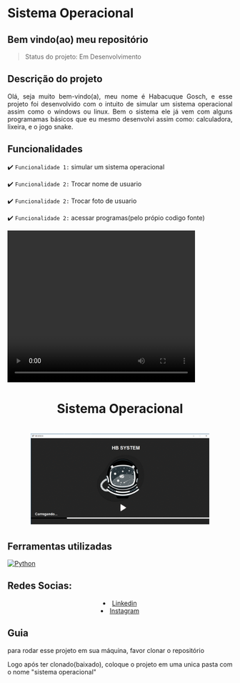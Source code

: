 <h1>Sistema Operacional</h1>

<h2>Bem vindo(ao) meu repositório</h2>

>Status do projeto: Em Desenvolvimento

## Descrição do projeto
 <p align="justify">
Olá, seja muito bem-vindo(a), meu nome é Habacuque Gosch, e esse projeto foi desenvolvido com o intuito de simular
um sistema operacional assim como o windows ou linux. Bem o sistema ele já vem com alguns programamas básicos que
eu mesmo desenvolvi assim como: calculadora, lixeira, e o jogo snake. 
<div>
    
## Funcionalidades

:heavy_check_mark: `Funcionalidade 1:` simular um sistema operacional 

:heavy_check_mark: `Funcionalidade 2:` Trocar nome de usuario
    
:heavy_check_mark: `Funcionalidade 2:` Trocar foto de usuario
    
:heavy_check_mark: `Funcionalidade 2:` acessar programas(pelo própio codigo fonte)

<video width="420" height="340" controls="controls">
    <source src="./filme.mp4" type="video/mp4">
</video>
 
<div align='center'>
    <h1>Sistema Operacional<h1>
    <img src='./demo.gif' title='demo sistema operacional' width='400px' />
</div>
            
## Ferramentas utilizadas

<a href="https://www.python.org" target="_blank"> <img src="https://www.tshirtgeek.com.br/wp-content/uploads/2021/03/com001.jpg" alt="Python" width="40" height="40"/> </a> 
    
<h2 style="text-align:left;">Redes Socias:</h2>
  <li style="text-align:center;"><a href="https://www.linkedin.com/in/habacuque-gosch-de-oliveira-993b45264/">Linkedin</a></li>
<li style="text-align:center;"><a href="https://www.instagram.com/gosch_tlgd"/>Instagram</a></li>
</div>     

<h2>Guia</h2>

para rodar esse projeto em sua máquina, favor clonar o repositório

Logo após ter clonado(baixado), coloque o projeto em uma unica pasta com o nome "sistema operacional"
